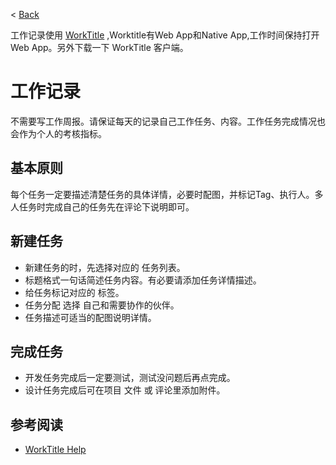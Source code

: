 < [Back](README.md)

工作记录使用 [WorkTitle](https://worktile.com/) ,Worktitle有Web App和Native App,工作时间保持打开Web App。另外下载一下 WorkTitle 客户端。

工作记录
====

不需要写工作周报。请保证每天的记录自己工作任务、内容。工作任务完成情况也会作为个人的考核指标。


基本原则
----
每个任务一定要描述清楚任务的具体详情，必要时配图，并标记Tag、执行人。多人任务时完成自己的任务先在评论下说明即可。


新建任务
----

* 新建任务的时，先选择对应的 任务列表。
* 标题格式一句话简述任务内容。有必要请添加任务详情描述。
* 给任务标记对应的 标签。
* 任务分配 选择 自己和需要协作的伙伴。
* 任务描述可适当的配图说明详情。

完成任务
----

* 开发任务完成后一定要测试，测试没问题后再点完成。
* 设计任务完成后可在项目 文件 或 评论里添加附件。


参考阅读
----

* [WorkTitle Help](https://worktile.com/help) 
